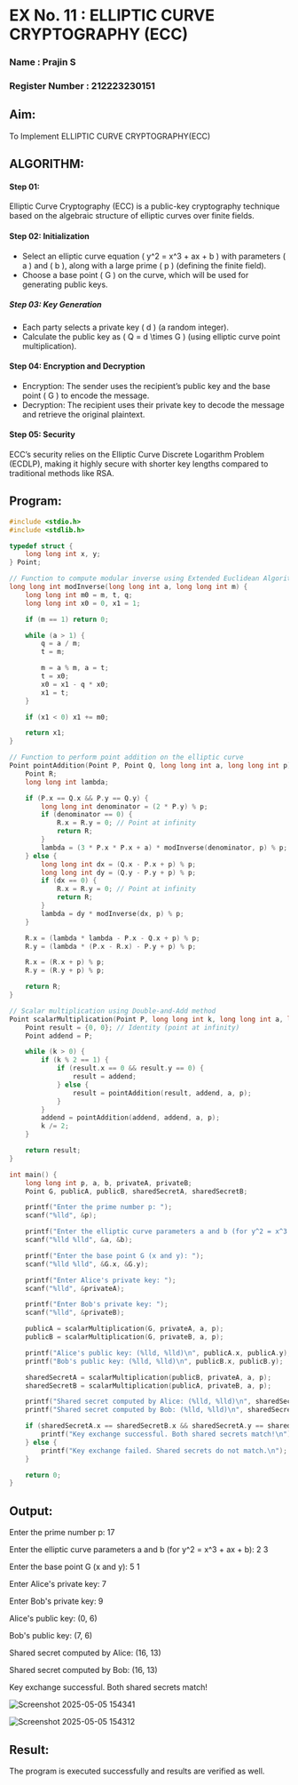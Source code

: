 # EX No. 11 : ELLIPTIC CURVE CRYPTOGRAPHY (ECC)

### Name : Prajin S
### Register Number : 212223230151

## Aim:
To Implement ELLIPTIC CURVE CRYPTOGRAPHY(ECC)


## ALGORITHM:

#### Step 01:
Elliptic Curve Cryptography (ECC) is a public-key cryptography technique based on the algebraic structure of elliptic curves over finite fields.

#### Step 02: Initialization
   - Select an elliptic curve equation \( y^2 = x^3 + ax + b \) with parameters \( a \) and \( b \), along with a large prime \( p \) (defining the finite field).
   - Choose a base point \( G \) on the curve, which will be used for generating public keys.

##### Step 03: Key Generation
   - Each party selects a private key \( d \) (a random integer).
   - Calculate the public key as \( Q = d \times G \) (using elliptic curve point multiplication).

#### Step 04: Encryption and Decryption
   - Encryption: The sender uses the recipient’s public key and the base point \( G \) to encode the message.
   - Decryption: The recipient uses their private key to decode the message and retrieve the original plaintext.

#### Step 05: Security
ECC’s security relies on the Elliptic Curve Discrete Logarithm Problem (ECDLP), making it highly secure with shorter key lengths compared to traditional methods like RSA.

## Program:
```C
#include <stdio.h>
#include <stdlib.h>

typedef struct {
    long long int x, y;
} Point;

// Function to compute modular inverse using Extended Euclidean Algorithm
long long int modInverse(long long int a, long long int m) {
    long long int m0 = m, t, q;
    long long int x0 = 0, x1 = 1;

    if (m == 1) return 0;

    while (a > 1) {
        q = a / m;
        t = m;

        m = a % m, a = t;
        t = x0;
        x0 = x1 - q * x0;
        x1 = t;
    }

    if (x1 < 0) x1 += m0;

    return x1;
}

// Function to perform point addition on the elliptic curve
Point pointAddition(Point P, Point Q, long long int a, long long int p) {
    Point R;
    long long int lambda;

    if (P.x == Q.x && P.y == Q.y) {
        long long int denominator = (2 * P.y) % p;
        if (denominator == 0) {
            R.x = R.y = 0; // Point at infinity
            return R;
        }
        lambda = (3 * P.x * P.x + a) * modInverse(denominator, p) % p;
    } else {
        long long int dx = (Q.x - P.x + p) % p;
        long long int dy = (Q.y - P.y + p) % p;
        if (dx == 0) {
            R.x = R.y = 0; // Point at infinity
            return R;
        }
        lambda = dy * modInverse(dx, p) % p;
    }

    R.x = (lambda * lambda - P.x - Q.x + p) % p;
    R.y = (lambda * (P.x - R.x) - P.y + p) % p;

    R.x = (R.x + p) % p;
    R.y = (R.y + p) % p;

    return R;
}

// Scalar multiplication using Double-and-Add method
Point scalarMultiplication(Point P, long long int k, long long int a, long long int p) {
    Point result = {0, 0}; // Identity (point at infinity)
    Point addend = P;

    while (k > 0) {
        if (k % 2 == 1) {
            if (result.x == 0 && result.y == 0) {
                result = addend;
            } else {
                result = pointAddition(result, addend, a, p);
            }
        }
        addend = pointAddition(addend, addend, a, p);
        k /= 2;
    }

    return result;
}

int main() {
    long long int p, a, b, privateA, privateB;
    Point G, publicA, publicB, sharedSecretA, sharedSecretB;

    printf("Enter the prime number p: ");
    scanf("%lld", &p);

    printf("Enter the elliptic curve parameters a and b (for y^2 = x^3 + ax + b): ");
    scanf("%lld %lld", &a, &b);

    printf("Enter the base point G (x and y): ");
    scanf("%lld %lld", &G.x, &G.y);

    printf("Enter Alice's private key: ");
    scanf("%lld", &privateA);

    printf("Enter Bob's private key: ");
    scanf("%lld", &privateB);

    publicA = scalarMultiplication(G, privateA, a, p);
    publicB = scalarMultiplication(G, privateB, a, p);

    printf("Alice's public key: (%lld, %lld)\n", publicA.x, publicA.y);
    printf("Bob's public key: (%lld, %lld)\n", publicB.x, publicB.y);

    sharedSecretA = scalarMultiplication(publicB, privateA, a, p);
    sharedSecretB = scalarMultiplication(publicA, privateB, a, p);

    printf("Shared secret computed by Alice: (%lld, %lld)\n", sharedSecretA.x, sharedSecretA.y);
    printf("Shared secret computed by Bob: (%lld, %lld)\n", sharedSecretB.x, sharedSecretB.y);

    if (sharedSecretA.x == sharedSecretB.x && sharedSecretA.y == sharedSecretB.y) {
        printf("Key exchange successful. Both shared secrets match!\n");
    } else {
        printf("Key exchange failed. Shared secrets do not match.\n");
    }

    return 0;
}
```


## Output:
Enter the prime number p: 17

Enter the elliptic curve parameters a and b (for y^2 = x^3 + ax + b): 2
3

Enter the base point G (x and y): 5
1

Enter Alice's private key: 7

Enter Bob's private key: 9

Alice's public key: (0, 6)

Bob's public key: (7, 6)

Shared secret computed by Alice: (16, 13)

Shared secret computed by Bob: (16, 13)

Key exchange successful. Both shared secrets match!

![Screenshot 2025-05-05 154341](https://github.com/user-attachments/assets/c0beb038-ee67-4de3-bfe1-008e4318cb25)


![Screenshot 2025-05-05 154312](https://github.com/user-attachments/assets/7ed17553-01c4-43cf-ae58-bff6aa67ff49)

## Result:
The program is executed successfully and results are verified as well.

